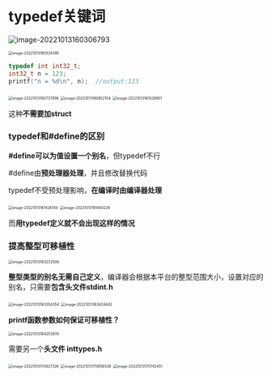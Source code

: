 # typedef关键词

![image-20221013160306793](C:\Users\Lanson\AppData\Roaming\Typora\typora-user-images\image-20221013160306793.png)

<img src="C:\Users\Lanson\AppData\Roaming\Typora\typora-user-images\image-20221013160528395.png" alt="image-20221013160528395" style="zoom:50%;" />

```C
typedef int int32_t;
int32_t n = 123;
printf("n = %d\n", n);  //output:123
```

<img src="C:\Users\Lanson\AppData\Roaming\Typora\typora-user-images\image-20221013160737956.png" alt="image-20221013160737956" style="zoom:50%;" />

<img src="C:\Users\Lanson\AppData\Roaming\Typora\typora-user-images\image-20221013160852104.png" alt="image-20221013160852104" style="zoom:50%;" />

<img src="C:\Users\Lanson\AppData\Roaming\Typora\typora-user-images\image-20221013161026901.png" alt="image-20221013161026901" style="zoom:50%;" />

这种**不需要加struct**

### typedef和#define的区别

**#define可以为值设置一个别名**，但typedef不行

#define由**预处理器处理**，并且修改替换代码

typedef不受预处理影响，**在编译时由编译器处理**

<img src="C:\Users\Lanson\AppData\Roaming\Typora\typora-user-images\image-20221013161426144.png" alt="image-20221013161426144" style="zoom:50%;" />

<img src="C:\Users\Lanson\AppData\Roaming\Typora\typora-user-images\image-20221013161440226.png" alt="image-20221013161440226" style="zoom:50%;" />

而**用typedef定义就不会出现这样的情况**

### 提高整型可移植性

<img src="C:\Users\Lanson\AppData\Roaming\Typora\typora-user-images\image-20221013163232506.png" alt="image-20221013163232506" style="zoom:50%;" />

**整型类型的别名无需自己定义**，编译器会根据本平台的整型范围大小，设置对应的别名，只需要**包含头文件stdint.h**

<img src="C:\Users\Lanson\AppData\Roaming\Typora\typora-user-images\image-20221013163354354.png" alt="image-20221013163354354" style="zoom:50%;" />

<img src="C:\Users\Lanson\AppData\Roaming\Typora\typora-user-images\image-20221013163424442.png" alt="image-20221013163424442" style="zoom:50%;" />

**printf函数参数如何保证可移植性？**

<img src="C:\Users\Lanson\Desktop\计算机\笔记\C笔记\images\image-20221013164253974.png" alt="image-20221013164253974" style="zoom:50%;" />

需要另一个**头文件  inttypes.h**

<img src="C:\Users\Lanson\Desktop\计算机\笔记\C笔记\images\image-20221013170627326.png" alt="image-20221013170627326" style="zoom:50%;" />

<img src="C:\Users\Lanson\Desktop\计算机\笔记\C笔记\images\image-20221013170656538.png" alt="image-20221013170656538" style="zoom:50%;" />

<img src="C:\Users\Lanson\Desktop\计算机\笔记\C笔记\images\image-20221013170742451.png" alt="image-20221013170742451" style="zoom:50%;" />

